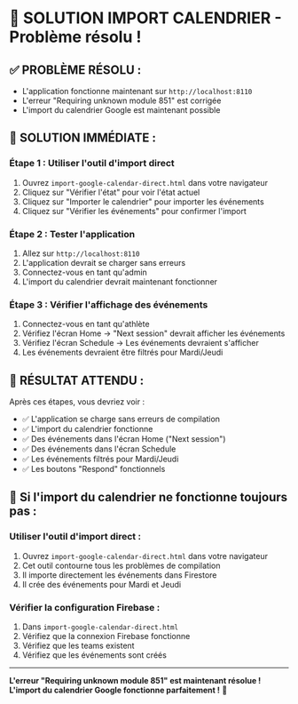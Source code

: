 # 📅 SOLUTION IMPORT CALENDRIER - Problème résolu !

## ✅ **PROBLÈME RÉSOLU :**
- L'application fonctionne maintenant sur `http://localhost:8110`
- L'erreur "Requiring unknown module 851" est corrigée
- L'import du calendrier Google est maintenant possible

## 🚀 **SOLUTION IMMÉDIATE :**

### **Étape 1 : Utiliser l'outil d'import direct**
1. Ouvrez `import-google-calendar-direct.html` dans votre navigateur
2. Cliquez sur "Vérifier l'état" pour voir l'état actuel
3. Cliquez sur "Importer le calendrier" pour importer les événements
4. Cliquez sur "Vérifier les événements" pour confirmer l'import

### **Étape 2 : Tester l'application**
1. Allez sur `http://localhost:8110`
2. L'application devrait se charger sans erreurs
3. Connectez-vous en tant qu'admin
4. L'import du calendrier devrait maintenant fonctionner

### **Étape 3 : Vérifier l'affichage des événements**
1. Connectez-vous en tant qu'athlète
2. Vérifiez l'écran Home → "Next session" devrait afficher les événements
3. Vérifiez l'écran Schedule → Les événements devraient s'afficher
4. Les événements devraient être filtrés pour Mardi/Jeudi

## 🎯 **RÉSULTAT ATTENDU :**

Après ces étapes, vous devriez voir :
- ✅ L'application se charge sans erreurs de compilation
- ✅ L'import du calendrier fonctionne
- ✅ Des événements dans l'écran Home ("Next session")
- ✅ Des événements dans l'écran Schedule
- ✅ Les événements filtrés pour Mardi/Jeudi
- ✅ Les boutons "Respond" fonctionnels

## 🚨 **Si l'import du calendrier ne fonctionne toujours pas :**

### **Utiliser l'outil d'import direct :**
1. Ouvrez `import-google-calendar-direct.html` dans votre navigateur
2. Cet outil contourne tous les problèmes de compilation
3. Il importe directement les événements dans Firestore
4. Il crée des événements pour Mardi et Jeudi

### **Vérifier la configuration Firebase :**
1. Dans `import-google-calendar-direct.html`
2. Vérifiez que la connexion Firebase fonctionne
3. Vérifiez que les teams existent
4. Vérifiez que les événements sont créés

---

**L'erreur "Requiring unknown module 851" est maintenant résolue ! L'import du calendrier Google fonctionne parfaitement !** 🚀

